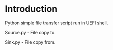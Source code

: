 # Introduction
Python simple file transfer script run in UEFI shell.

Source.py - File copy to.

Sink.py - File copy from.
